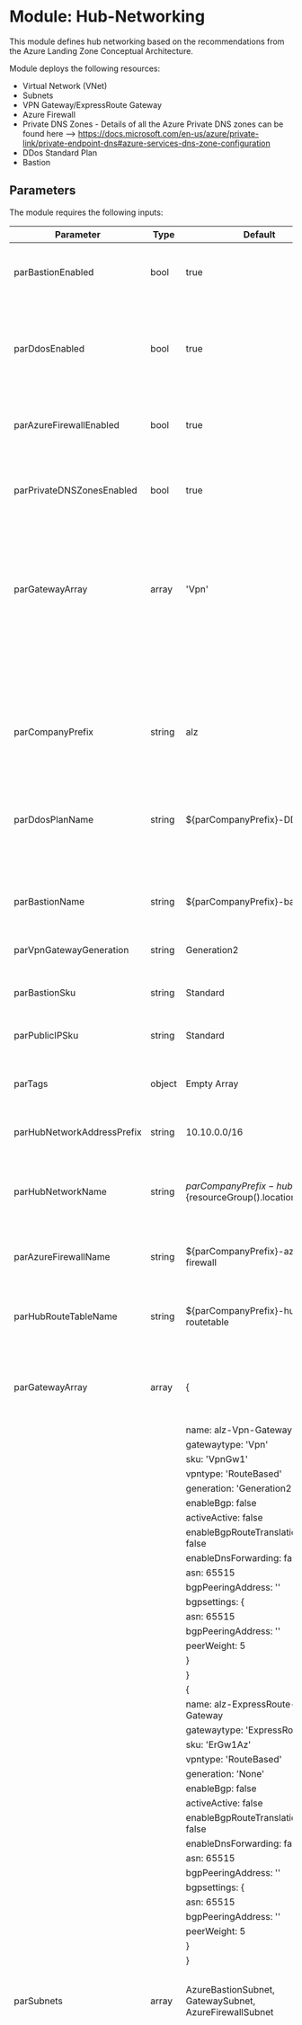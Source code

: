 # Module:  Hub-Networking

This module defines hub networking based on the recommendations from the Azure Landing Zone Conceptual Architecture.  

Module deploys the following resources:
  * Virtual Network (VNet)
  * Subnets
  * VPN Gateway/ExpressRoute Gateway
  * Azure Firewall
  * Private DNS Zones - Details of all the Azure Private DNS zones can be found here --> https://docs.microsoft.com/en-us/azure/private-link/private-endpoint-dns#azure-services-dns-zone-configuration
  * DDos Standard Plan
  * Bastion 


## Parameters

The module requires the following inputs:

 Parameter | Type | Default | Description | Requirement | Example
----------- | ---- | ------- |----------- | ----------- | -------
parBastionEnabled | bool| true |Switch to enable deployment Bastion Service  | None | true
parDdosEnabled | bool | true | Switch to enable deployment of distributed denial of service attacks service | None | true
parAzureFirewallEnabled | bool | true | Switch to enable deployment Azure Firewall | None | true 
parPrivateDNSZonesEnabled | bool | true | Switch to enable deployment of Azure Private Dns Zones | None | true
parGatewayArray | array | 'Vpn' | Array of Gateways to be deployed. Array will consist of one or two items.  Specifically Vpn and/or ExpressRoute Default: Vpn' | None |[
||||||  'Vpn' 
||||||  'ExpressRoute'
||||||]
parCompanyPrefix | string | alz | Prefix value which will be pre-appended to all resource names | 1-10 char | alz 
parDdosPlanName | string | ${parCompanyPrefix}-DDos-Plan | Name which will be associated with distributed denial of service protection plan | 1-80 char | alz-DDos-Plan
parBastionName | string | ${parCompanyPrefix}-bastion | Name which will be associated with Bastion Service. | 1-80 char | alz-bastion
parVpnGatewayGeneration | string | Generation2 | Vpn Gateway generation to deploy | 11 char| Generation2
parBastionSku | string | Standard | SKU or Tier of Bastion Service to deploy | Standard or Basic | Standard
parPublicIPSku | string | Standard |SKU or Tier of Public IP to deploy | Standard or Basic | Standard
parTags | object | Empty Array |List of tags (Key Value Pairs) to be applied to resources | None | environment: 'development'
parHubNetworkAddressPrefix | string | 10.10.0.0/16 |CIDR range for Hub Network| CIDR Notation | 10.10.0.0/16
parHubNetworkName | string | ${parCompanyPrefix}-hub-${resourceGroup().location} |Name prefix for Virtual Network.  Prefix will be appended with the region.| 2-50 char | alz-hub-eastus2
parAzureFirewallName | string | ${parCompanyPrefix}-azure-firewall | Name associate with Azure Firewall | 1-80 char | alz-azure-firewall
parHubRouteTableName | string | ${parCompanyPrefix}-hub-routetable | Name of route table to be associated with Hub Network | 1-80 char | alz-hub-routetable
parGatewayArray | array| { | Array of Gateways to create including the properties of the gateway. | None | See Default
|||   name: alz-Vpn-Gateway
|||   gatewaytype: 'Vpn'
|||   sku: 'VpnGw1'
|||   vpntype: 'RouteBased'
|||   generation: 'Generation2' 
|||   enableBgp: false
|||   activeActive: false
|||    enableBgpRouteTranslationForNat: false
|||    enableDnsForwarding: false
|||    asn: 65515
|||    bgpPeeringAddress: ''
|||   bgpsettings: {
|||     asn: 65515
|||     bgpPeeringAddress: ''
|||     peerWeight: 5
|||   }
|||}
|||{
|||   name: alz-ExpressRoute-Gateway
|||   gatewaytype: 'ExpressRoute'
|||   sku: 'ErGw1Az'
|||   vpntype: 'RouteBased'
|||   generation: 'None' 
|||   enableBgp: false
|||   activeActive: false
|||    enableBgpRouteTranslationForNat: false
|||    enableDnsForwarding: false
|||    asn: 65515
|||    bgpPeeringAddress: ''
|||   bgpsettings: {
|||     asn: 65515
|||     bgpPeeringAddress: ''
|||     peerWeight: 5
|||   }
|||}
|||| 
parSubnets | array | AzureBastionSubnet, GatewaySubnet, AzureFirewallSubnet | Array of objects to providing for dynamic set of subnets | Must provide array of objects | { 
|||||| name: 'AzureBastionSubnet'
|||||| ipAddressRange: '10.10.15.0/24'
|||||| }
|||||| {
|||||| name: 'GatewaySubnet'
|||||| ipAddressRange: '10.10.252.0/24' 
|||||| }
|||||| {
||||||    name: 'AzureFirewallSubnet'
||||||    ipAddressRange: '10.10.254.0/24' 
|||||| }
parPrivateDnsZones | array | All known Azure Private Dns Zones | Array of Private Dns Zones to provision in Hub Virtual Network | None| [
|||||| 'privatelink.azure-automation.net'
|||||| 'privatelink.database.windows.net'
|||||| 'privatelink.sql.azuresynapse.net'
|||||| 'privatelink.azuresynapse.net'
|||||| ]
## Outputs

The module will generate the following outputs:

Output | Type | Example
------ | ---- | --------
outAzureFirewallPrivateIP | string | 192.168.100.1
outAzureFirewallName | string | MyAzureFirewall

## Deployment
> **Note:** `bicepconfig.json` file is included in the module directory.  This file allows us to override Bicep Linters.  Currently there are two URLs which were removed because of linter warnings.  URLs removed are the following: database.windows.net and core.windows.net

In this example, the hub resources will be deployed to the resource group specified.
We will take the default values and not pass any parameters.

> For the below examples we assume you have downloaded or cloned the Git repo as-is and are in the root of the repository as your selected directory in your terminal of choice.

### Azure CLI
```bash
az group create --location eastus2 \
   --name Hub_Networking_POC

az deployment group create \
   --resource-group HUB_Networking_POC  \
   --template-file infra-as-code/bicep/modules/hub-networking/hub-networking.bicep \
   --parameters @infra-as-code/bicep/modules/hub-networking/hub-networking.parameters.example.json
```

### PowerShell

```powershell
New-AzResourceGroup -Name 'Hub_Networking_POC' `
  -Location 'EastUs2'
  
New-AzManagementGroupDeployment `
  -TemplateFile infra-as-code/bicep/modules/hub-networking/hub-networking.bicep `
  -TemplateParameterFile infra-as-code/bicep/modules/hub-networking/hub-networking.parameters.example.json
```

## Example Output

![Example Deployment Output](media/hub-network-example-deployment-output.png "Example Deployment Output")

## Bicep Visualizer

![Bicep Visualizer](media/hub-networking-bicep-visualizer.png "Bicep Visualizer")